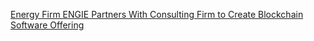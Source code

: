 [Energy Firm ENGIE Partners With Consulting Firm to Create Blockchain Software Offering](https://cointelegraph.com/news/energy-firm-engie-partners-with-consulting-firm-to-create-blockchain-software-offering)